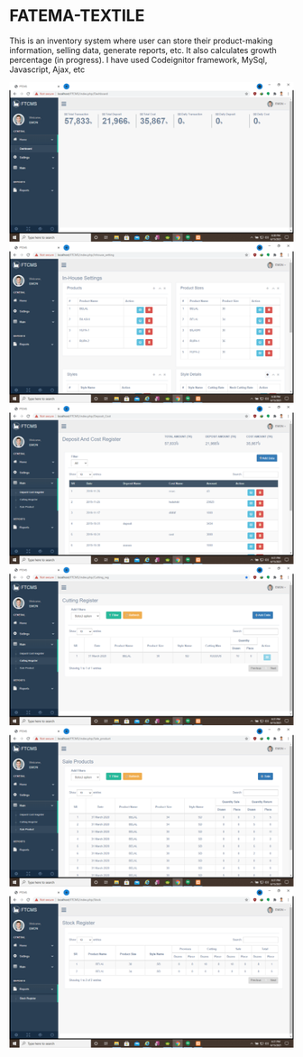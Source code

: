 # FATEMA-TEXTILE
This is an inventory  system where user can store their product-making information, selling data, generate reports, etc. It also calculates growth percentage (in progress). 
I have used Codeignitor framework, MySql, Javascript, Ajax, etc

![](img/Screenshot%20(23).png)
![](img/Screenshot%20(24).png)
![](img/Screenshot%20(25).png)
![](img/Screenshot%20(26).png)
![](img/Screenshot%20(27).png)
![](img/Screenshot%20(28).png)
